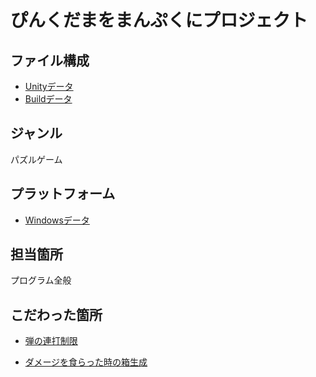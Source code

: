 # ぴんくだまをまんぷくにプロジェクト

## ファイル構成

* [Unityデータ](https://github.com/c23005/Pinkudama/tree/main/ProjectData/Pinnkudama)
* [Buildデータ](https://github.com/c23005/Pinkudama/tree/main/BuildData/Pinkudama)

## ジャンル

パズルゲーム

## プラットフォーム

* [Windowsデータ](https://github.com/c23005/Pinkudama/tree/main/BuildData/Pinkudama)

## 担当箇所

プログラム全般

## こだわった箇所

* [弾の連打制限](https://github.com/c23005/Pinkudama/blob/main/ProjectData/Pinnkudama/Assets/Scripts/ShotScripts.cs)

* [ダメージを食らった時の箱生成](https://github.com/c23005/Pinkudama/blob/main/ProjectData/Pinnkudama/Assets/Scripts/KaabilScript.cs)





